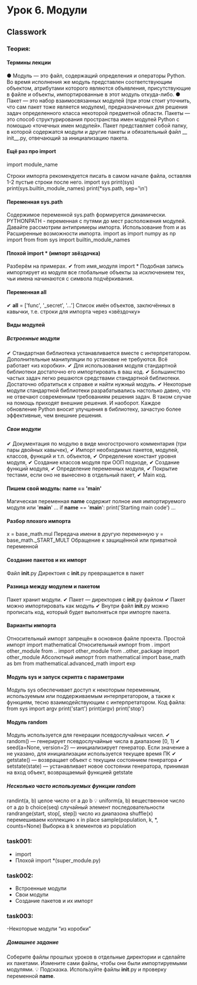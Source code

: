 # Урок 6. Модули

## Classwork

### Теория:

#### Термины лекции

● Модуль — это файл, содержащий определения и операторы Python. Во время
исполнения же модуль представлен соответствующим объектом, атрибутами
которого являются объявления, присутствующие в файле и объекты,
импортированные в этот модуль откуда-либо.
● Пакет — это набор взаимосвязанных модулей (при этом стоит уточнить, что
сам пакет тоже является модулем), предназначенных для решения задач
определенного класса некоторой предметной области. Пакеты — это способ
структурирования пространства имен модулей Python с помощью «точечных
имен модулей». Пакет представляет собой папку, в которой содержатся
модули и другие пакеты и обязательный файл __ init__.py, отвечающий за
инициализацию пакета.

#### Ещё раз про import

import module_name

Строки импорта рекомендуется писать в самом начале файла,
оставляя 1-2 пустые строки после него.
import sys
print(sys)
print(sys.builtin_module_names)
print(*sys.path, sep='\n')

#### Переменная sys.path

Содержимое переменной sys.path формируется динамически.
PYTHONPATH - переменная с путями до мест расположения модулей.
Давайте рассмотрим антипримеры импорта.
Использование from и as
Расширенные возможности импорта.
import as
import numpy as np
import from
from sys import
builtin_module_names

#### Плохой import * (импорт звёздочка)

Разберём на примерах.
✔ from имя_модуля import *
Подобная запись импортирует из модуля все
глобальные объекты за исключением тех, чьи
имена начинаются с символа подчёркивания.

#### Переменная __all__

✔ __all__ = ['func', '_secret', '...']
Cписок имён объектов, заключённых в кавычки,
т.е. строки для импорта через «звёздочку»

#### Виды модулей

##### Встроенные модули

✔ Стандартная библиотека устанавливается вместе с интерпретатором.
Дополнительные манипуляции по установке не требуются. Всё работает «из коробки».
✔ Для использования модуля стандартной библиотеки достаточно его импортировать в ваш код.
✔ Большинство частых задач легко решаются средствами стандартной библиотеки.
Достаточно обратиться к справке и найти нужный модуль.
✔ Некоторые модули стандартной библиотеки разрабатывались настолько давно, что не отвечают
современным требованиям решения задач. В таком случае на помощь приходят внешние решения.
И наоборот. Каждое обновление Python вносит улучшения в библиотеку, зачастую более
эффективные, чем внешние решения.

##### Свои модули

✔ Документация по модулю в виде многострочного комментария (три пары двойных кавычек),
✔ Импорт необходимых пакетов, модулей, классов, функций и т.п. объектов,
✔ Определение констант уровня модуля,
✔ Создание классов модуля при ООП подходе,
✔ Создание функций модуля,
✔ Определение переменных модуля,
✔ Покрытие тестами, если оно не вынесено в отдельный пакет,
✔ Main код.

#### Пишем свой модуль: __name__ == '__main__'

Магическая переменная __name__ содержит полное имя импортируемого модуля или '__main__'
...
if __name__ == '__main__':
print('Starting main code')
...

#### Разбор плохого импорта

x = base_math.mul
Передача имени в другую переменную
y = base_math._START_MULT
Обращение к защищённой или приватной переменной

#### Создание пакетов и их импорт

Файл __init__.py
Директоия с __init__.py превращается в пакет

#### Разница между модулем и пакетом

Пакет хранит модули.
✔ Пакет — директория с __init__.py файлом
✔ Пакет можно импортировать как модуль
✔ Внутри файл __init__.py можно прописать код,
который будет выполняться при импорте пакета.

#### Варианты импорта

Относительный импорт запрещён в основнов файле проекта.
Простой импорт
import mathematical
Относительный импорт
from . import other_module
from .. import other_module
from ..other_package import
other_module
Абсолютный импорт
from mathematical import
base_math as bm
from
mathematical.advanced_math
import exp

#### Модуль sys и запуск скрипта с параметрами

Модуль sys обеспечивает доступ к некоторым переменным, используемым или поддерживаемым
интерпретатором, а также к функциям, тесно взаимодействующим с интерпретатором.
Код файла:
from sys import argv
print('start')
print(argv)
print('stop')

#### Модуль random

Модуль используется для генерации псевдослучайных чисел.
✔ random() — генерирует псевдослучайные числа в диапазоне [0, 1)
✔ seed(a=None, version=2) — инициализирует генератор. Если значение
a не указано, для инициализации используется текущее время ПК
✔ getstate() — возвращает объект с текущим состоянием генератора
✔ setstate(state) — устанавливает новое состоянии генератора,
принимая на вход объект, возвращаемый функцией getstate

##### Несколько часто используемых функции random

randint(a, b)
целое число от a до b
💡 uniform(a, b)
вещественное число от a до b
choice(seq)
случайный элемент последовательности
randrange(start, stop[, step])
число из диапазона
shuffle(x)
перемешиваем коллекцию x in place
sample(population, k, *, counts=None)
Выборка в k элементов из population

### task001:

- import
- Плохой import *(super_module.py)

### task002:

- Встроенные модули
- Свои модули
- Создание пакетов и их импорт

### task003:

-Некоторые модули “из коробки”

##### Домашнее задание
Соберите файлы прошлых уроков в отдельные директории и сделайте их пакетами.
Измените сами файлы, чтобы они были импортируемыми модулями.
💡 Подсказка. Используйте файлы __init__.py и проверку переменной
__name__.

